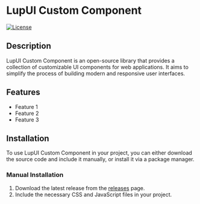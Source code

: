 # LupUI Custom Component

[![License](https://img.shields.io/badge/license-MIT-blue.svg)](https://github.com/your-username/LupUI-Custom-Component/blob/main/LICENSE)

## Description

LupUI Custom Component is an open-source library that provides a collection of customizable UI components for web applications. It aims to simplify the process of building modern and responsive user interfaces.

## Features

- Feature 1
- Feature 2
- Feature 3

## Installation

To use LupUI Custom Component in your project, you can either download the source code and include it manually, or install it via a package manager.

### Manual Installation

1. Download the latest release from the [releases](https://github.com/your-username/LupUI-Custom-Component/releases) page.
2. Include the necessary CSS and JavaScript files in your project.
